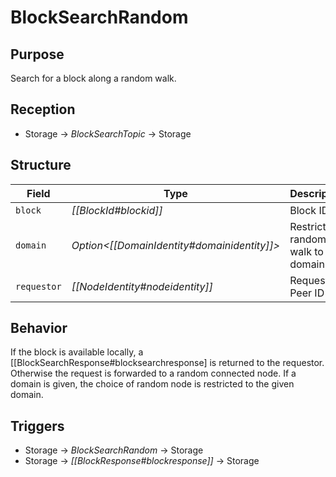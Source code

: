 # BlockSearchRandom

## Purpose

<!-- --8<-- [start:purpose] -->
Search for a block along a random walk.
<!-- --8<-- [end:purpose] -->

## Reception

<!-- --8<-- [start:reception] -->
- Storage $\to$ *BlockSearchTopic* $\to$ Storage
<!-- --8<-- [end:reception] -->

## Structure

| Field       | Type                                          | Description                          |
|-------------|-----------------------------------------------|--------------------------------------|
| `block`     | *[[BlockId#blockid]]*                         | Block ID                             |
| `domain`    | *Option\<[[DomainIdentity#domainidentity]]\>* | Restrict the random walk to a domain |
| `requestor` | *[[NodeIdentity#nodeidentity]]*               | Requestor's Peer ID                  |

## Behavior

If the block is available locally, a [[BlockSearchResponse#blocksearchresponse] is returned to the requestor.
Otherwise the request is forwarded to a random connected node.
If a domain is given, the choice of random node is restricted to the given domain.

## Triggers

<!-- --8<-- [start:triggers] -->
- Storage $\to$ *BlockSearchRandom* $\to$ Storage
- Storage $\to$ *[[BlockResponse#blockresponse]]* $\to$ Storage
<!-- --8<-- [end:triggers] -->
